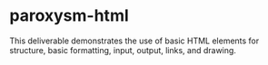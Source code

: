# paroxysm-html

This deliverable demonstrates the use of basic HTML elements for structure, basic formatting, input, output, links, and drawing.
